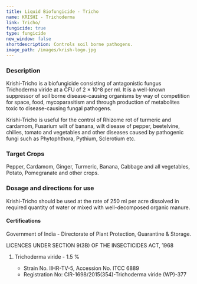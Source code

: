 ```yaml
---
title: Liquid Biofungicide - Tricho
name: KRISHI - Trichoderma
link: Tricho/
fungicide: true
type: fungicide
new_window: false
shortdescription: Controls soil borne pathogens.
image_path: /images/krish-logo.jpg
---
```

### Description
Krishi-Tricho is a biofungicide consisting of antagonistic fungus Trichoderma viride at a CFU of 2 × 10^8 per ml. It is a well-known suppressor of soil borne disease-causing organisms by way of competition for space, food, mycoparasitism and through production of metabolites toxic to disease-causing fungal pathogens.

Krishi-Tricho is useful for the control of Rhizome rot of turmeric and cardamom, Fusarium wilt of banana, wilt disease of pepper, beetelvine, chilies, tomato and vegetables and other diseases caused by pathogenic fungi such as Phytophthora, Pythium, Sclerotium etc.

### Target Crops
Pepper, Cardamom, Ginger, Turmeric, Banana, Cabbage and all vegetables, Potato, Pomegranate and other crops.

### Dosage and directions for use
Krishi-Tricho should be used at the rate of 250 ml per acre dissolved in required quantity of water or mixed with well-decomposed organic manure.

#### Certifications
Government of India - Directorate of Plant Protection, Quarantine & Storage.

LICENCES UNDER SECTION 9(3B) OF THE INSECTICIDES ACT, 1968

1. Trichoderma viride - 1.5 %

    - Strain No. IIHR-TV-5, Accession No. ITCC 6889
    - Registration No: CIR-1698/2015(354)-Trichoderma viride (WP)-377